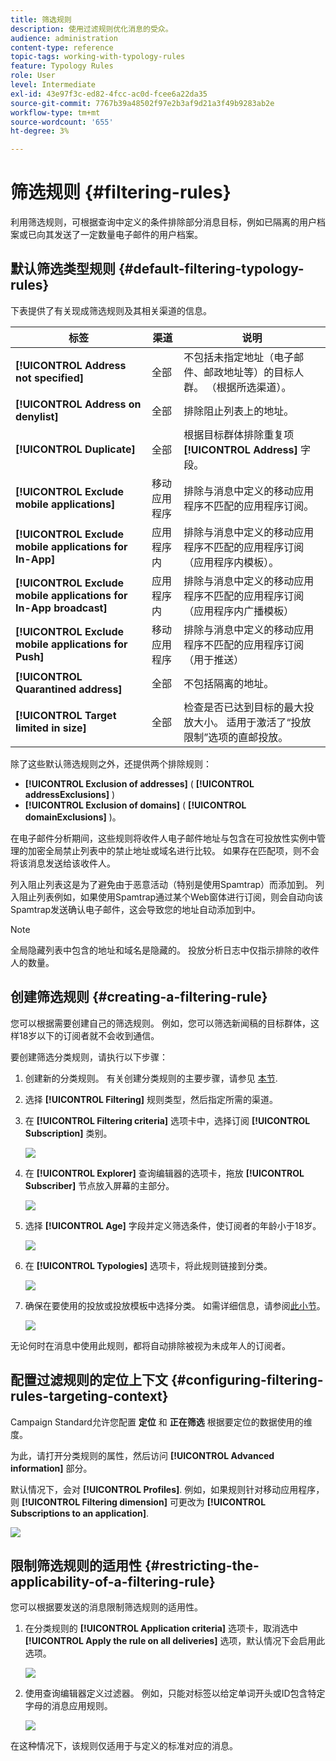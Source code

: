 ```yaml
---
title: 筛选规则
description: 使用过滤规则优化消息的受众。
audience: administration
content-type: reference
topic-tags: working-with-typology-rules
feature: Typology Rules
role: User
level: Intermediate
exl-id: 43e97f3c-ed82-4fcc-ac0d-fcee6a22da35
source-git-commit: 7767b39a48502f97e2b3af9d21a3f49b9283ab2e
workflow-type: tm+mt
source-wordcount: '655'
ht-degree: 3%

---
```


# 筛选规则 {#filtering-rules}

利用筛选规则，可根据查询中定义的条件排除部分消息目标，例如已隔离的用户档案或已向其发送了一定数量电子邮件的用户档案。

## 默认筛选类型规则 {#default-filtering-typology-rules}

下表提供了有关现成筛选规则及其相关渠道的信息。

| 标签 | 渠道 | 说明 |
| ---------|----------|---------|
| **[!UICONTROL Address not specified]** | 全部 | 不包括未指定地址（电子邮件、邮政地址等）的目标人群。 （根据所选渠道）。 |
| **[!UICONTROL Address on denylist]** | 全部 | 排除阻止列表上的地址。 |
| **[!UICONTROL Duplicate]** | 全部 | 根据目标群体排除重复项 **[!UICONTROL Address]** 字段。 |
| **[!UICONTROL Exclude mobile applications]** | 移动应用程序 | 排除与消息中定义的移动应用程序不匹配的应用程序订阅。 |
| **[!UICONTROL Exclude mobile applications for In-App]** | 应用程序内 | 排除与消息中定义的移动应用程序不匹配的应用程序订阅（应用程序内模板）。 |
| **[!UICONTROL Exclude mobile applications for In-App broadcast]** | 应用程序内 | 排除与消息中定义的移动应用程序不匹配的应用程序订阅（应用程序内广播模板） |
| **[!UICONTROL Exclude mobile applications for Push]** | 移动应用程序 | 排除与消息中定义的移动应用程序不匹配的应用程序订阅（用于推送） |
| **[!UICONTROL Quarantined address]** | 全部 | 不包括隔离的地址。 |
| **[!UICONTROL Target limited in size]** | 全部 | 检查是否已达到目标的最大投放大小。 适用于激活了“投放限制”选项的直邮投放。 |

除了这些默认筛选规则之外，还提供两个排除规则：

* **[!UICONTROL Exclusion of addresses]** ( **[!UICONTROL addressExclusions]** )
* **[!UICONTROL Exclusion of domains]** ( **[!UICONTROL domainExclusions]** )。

在电子邮件分析期间，这些规则将收件人电子邮件地址与包含在可投放性实例中管理的加密全局禁止列表中的禁止地址或域名进行比较。 如果存在匹配项，则不会将该消息发送给该收件人。

列入阻止列表这是为了避免由于恶意活动（特别是使用Spamtrap）而添加到。 列入阻止列表例如，如果使用Spamtrap通过某个Web窗体进行订阅，则会自动向该Spamtrap发送确认电子邮件，这会导致您的地址自动添加到中。

>[!NOTE]
>
>全局隐藏列表中包含的地址和域名是隐藏的。 投放分析日志中仅指示排除的收件人的数量。

## 创建筛选规则 {#creating-a-filtering-rule}

您可以根据需要创建自己的筛选规则。 例如，您可以筛选新闻稿的目标群体，这样18岁以下的订阅者就不会收到通信。

要创建筛选分类规则，请执行以下步骤：

1. 创建新的分类规则。 有关创建分类规则的主要步骤，请参见 [本节](../../sending/using/managing-typology-rules.md).

1. 选择 **[!UICONTROL Filtering]** 规则类型，然后指定所需的渠道。

1. 在 **[!UICONTROL Filtering criteria]** 选项卡中，选择订阅 **[!UICONTROL Subscription]** 类别。

   ![](assets/typology_create-rule-subscription.png)

1. 在 **[!UICONTROL Explorer]** 查询编辑器的选项卡，拖放 **[!UICONTROL Subscriber]** 节点放入屏幕的主部分。

   ![](assets/typology_create-rule-subscriber.png)

1. 选择 **[!UICONTROL Age]** 字段并定义筛选条件，使订阅者的年龄小于18岁。

   ![](assets/typology_create-rule-age.png)

1. 在 **[!UICONTROL Typologies]** 选项卡，将此规则链接到分类。

   ![](assets/typology_create-rule-typology.png)

1. 确保在要使用的投放或投放模板中选择分类。 如需详细信息，请参阅[此小节](../../sending/using/managing-typologies.md#applying-typologies-to-messages)。

   ![](assets/typology_template.png)

无论何时在消息中使用此规则，都将自动排除被视为未成年人的订阅者。

## 配置过滤规则的定位上下文 {#configuring-filtering-rules-targeting-context}

Campaign Standard允许您配置  **定位** 和 **正在筛选** 根据要定位的数据使用的维度。

为此，请打开分类规则的属性，然后访问 **[!UICONTROL Advanced information]** 部分。

默认情况下，会对 **[!UICONTROL Profiles]**. 例如，如果规则针对移动应用程序，则 **[!UICONTROL Filtering dimension]** 可更改为 **[!UICONTROL Subscriptions to an application]**.

![](assets/typology_rule-order_2.png)

## 限制筛选规则的适用性 {#restricting-the-applicability-of-a-filtering-rule}

您可以根据要发送的消息限制筛选规则的适用性。

1. 在分类规则的 **[!UICONTROL Application criteria]** 选项卡，取消选中 **[!UICONTROL Apply the rule on all deliveries]** 选项，默认情况下会启用此选项。

   ![](assets/typology_limit.png)

1. 使用查询编辑器定义过滤器。 例如，只能对标签以给定单词开头或ID包含特定字母的消息应用规则。

   ![](assets/typology_limit-rule.png)

在这种情况下，该规则仅适用于与定义的标准对应的消息。
